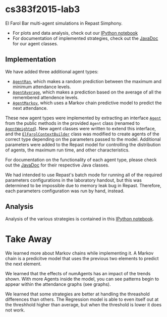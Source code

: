 cs383f2015-lab3
================

El Farol Bar multi-agent simulations in Repast Simphony.
 - For plots and data analysis, check out our [IPython notebook](http://nbviewer.ipython.org/github/hawkw/cs383f2015-lab3/blob/master/analysis.ipynb)
 - For documentation of implemented strategies, check out the [JavaDoc](http://hawkweisman.me/cs383f2015-lab3/) for our agent classes.

Implementation
--------------

We have added three additional agent types:
 - [`AgentRan`](http://hawkweisman.me/cs383f2015-lab3/elfarol/AgentRan.html), which makes a random prediction between the maximum and minimum attendance levels.
 - [`AgentAverage`](http://hawkweisman.me/cs383f2015-lab3/elfarol/AgentAverage.html), which makes a prediction based on the average of all the remembered attendence levels.
 - [`AgentMarkov`](http://hawkweisman.me/cs383f2015-lab3/elfarol/AgentMarkov.html), which uses a Markov chain predictive model to predict the next attendance.

These new agent types were implemented by extracting an interface [`Agent`](http://hawkweisman.me/cs383f2015-lab3/elfarol/Agent.html) from the public methods in the provided `Agent` class (renamed to [`AgentWeighted`](http://hawkweisman.me/cs383f2015-lab3/elfarol/AgentWeighted.html)). New agent classes were written to extend this interface, and the [`ElFarolContextBuilder`](http://hawkweisman.me/cs383f2015-lab3/elfarol/ElFarolContextBuilder.html) class was modified to create agents of the correct type depending on the parameters passed to the model. Additional parameters were added to the Repast model for controlling the distribution of agents, the maximum run time, and other characteristics.

For documentation on the functionality of each agent type, please check out the [JavaDoc](http://hawkweisman.me/cs383f2015-lab3/) for their respective Java classes.

We had intended to use Repast's batch mode for running all of the required parameters configurations in the laboratory handout, but this was determined to be impossible due to memory leak bug in Repast. Therefore, each parameters configuration was run by hand, instead.

Analysis
--------

Analysis of the various strategies is contained in this [IPython notebook](http://nbviewer.ipython.org/github/hawkw/cs383f2015-lab3/blob/master/analysis.ipynb).


Take Away
=========

We learned more about Markov chains while implementing it. A Markov chain is a predicitve model that uses the previous two elements to predict the next element.

We learned that the effects of numAgents has an impact of the trends shown. With more Agents inside the model, you can see patterns begin to appear within the attendance graphs (see graphs).

We learned that some strategies are better at handling the threashold differences than others. The Regression model is able to even itself out at the threshhold higher than average, but when the threshold is lower it does not work.

